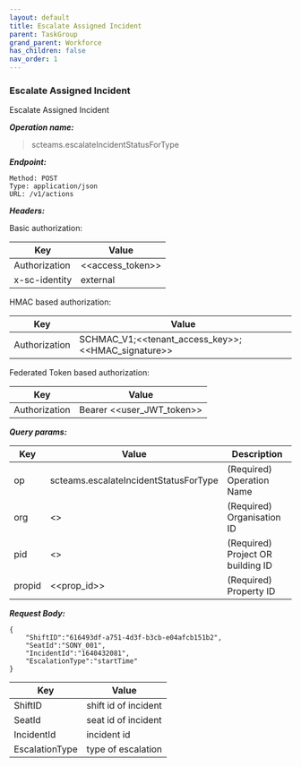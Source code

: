```yaml
---
layout: default
title: Escalate Assigned Incident
parent: TaskGroup
grand_parent: Workforce
has_children: false
nav_order: 1
---
```



### Escalate Assigned Incident

Escalate Assigned Incident

***Operation name:***

> scteams.escalateIncidentStatusForType

***Endpoint:***

```
Method: POST
Type: application/json
URL: /v1/actions
```

***Headers:***

Basic authorization:

|Key|Value|
|---|---|
|Authorization|<<access_token>>|
|x-sc-identity|external|

HMAC based authorization:

|Key|Value|
|---|---|
|Authorization|SCHMAC_V1;<<tenant_access_key>>;<<HMAC_signature>>|

Federated Token based authorization:

|Key|Value|
|---|---|
|Authorization|Bearer <<user_JWT_token>>|

***Query params:***

| Key | Value | Description |
| --- | ------|-------------|
| op | scteams.escalateIncidentStatusForType | (Required) Operation Name |
| org | <<org>> | (Required) Organisation ID |
| pid | <<pid>> | (Required) Project OR building ID |
| propid | <<prop_id>> | (Required) Property ID |


***Request Body:***

```
{
    "ShiftID":"616493df-a751-4d3f-b3cb-e04afcb151b2",
    "SeatId":"SONY_001",
    "IncidentId":"1640432081",
    "EscalationType":"startTime"
}
```

|Key|Value|
|---|---|
|ShiftID|shift id of incident|
|SeatId|seat id of incident|
|IncidentId|incident id|
|EscalationType|type of escalation|